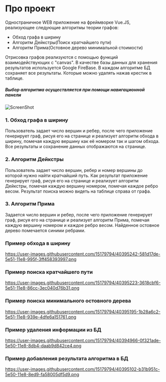 # Про проект
Одностраничное WEB приложение на фреймворке Vue.JS, реализующее следующие алгоритмы теории графов:
 - Обход графа в ширину
 - Алгоритм Дейкстры(Поиск кратчайшего пути)
 - Алгоритм Прима(Остовное дерево минимальной стоимости)

Отрисовка графов реализуются с помощью функций взаимодействующих с "canvas".
В качестве базы данных для хранения результатов используется Google FireBase. В каждом алгоритме БД сохраняет все результаты. Которые можно удалять нажав крестик в таблице.

##### Выбор алгоритма осуществляется при помощи навигационной панели

![ScreenShot](https://user-images.githubusercontent.com/15179794/40395258-6c5d0d9e-5e51-11e8-82d9-ab4ae4d54e7e.png)

### 1. Обход графа в ширину
Пользователь задает число вершин и ребер, после чего приложение генерирует граф, рисуя его на странице и реализует алгоритм обхода в ширину, помечая каждую вершину как её номером так и шагом обхода. Все результаты и сохранение данных отображаются на странице.

### 2. Алгоритм Дейкстры
Пользователь задает число вершин, ребер и номер вершины до которой нужно найти кратчайший путь. Как результат приложение генерирует граф, рисуя его на странице и реализует алгоритм Дейкстры, помечая каждую вершину номером, помечая каждое ребро весом. Результат поиска можно видеть на таблице справа от графа.

### 3. Алгоритм Прима
Задается число вершин и ребер, после чего приложение генерирует граф, рисуя его на странице и реализует алгоритм Прима, помечая каждую вершину номером и каждое ребро весом. Найденное остовное дерево помечается синими ребрами.

### Пример обхода в ширину

https://user-images.githubusercontent.com/15179794/40395242-581d17de-5e51-11e8-995f-3ff458393997.png

### Пример поиска кратчайшего пути

https://user-images.githubusercontent.com/15179794/40395223-3618cbf6-5e51-11e8-86cc-3ec040d76b31.png

### Пример поиска минимального остовного дерева
https://user-images.githubusercontent.com/15179794/40395195-1b28a6c2-5e51-11e8-939e-4dfe6a151761.png

### Пример удаления информации из БД

https://user-images.githubusercontent.com/15179794/40394966-0f321ade-5e50-11e8-8db4-daab9d842ce4.png

### Пример добавления результата алгоритма в БД

https://user-images.githubusercontent.com/15179794/40395102-b31b951c-5e50-11e8-8ed9-fa58005df5d9.png
